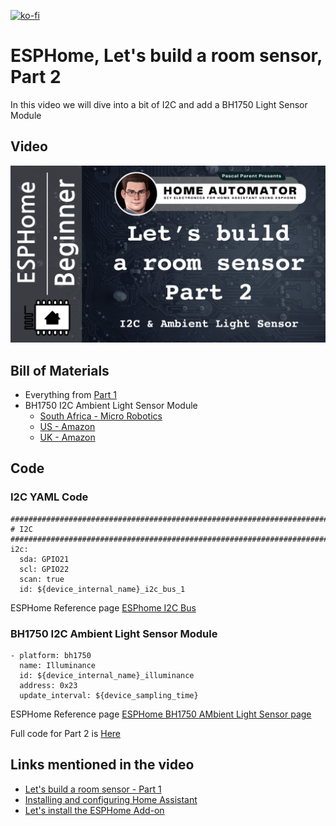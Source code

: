 [![ko-fi](https://ko-fi.com/img/githubbutton_sm.svg)](https://ko-fi.com/B0B7VM3UP)
# ESPHome, Let's build a room sensor, Part 2

In this video we will dive into a bit of I2C and add a BH1750 Light Sensor Module

## Video

[![Watch the video](/Lets_build_a_room_sensor/Part%202/Images/Let's%20build%20a%20room%20sensor%20-%20Part%202%20-%20BH1750%20I2C%20Light%20Sensor.png)](https://youtu.be/U4Ja7jZ9PFM)

## Bill of Materials

- Everything from [Part 1](/Lets_build_a_room_sensor/Part%201/README.md)
- BH1750 I2C Ambient Light Sensor Module
    - [South Africa - Micro Robotics](https://www.robotics.org.za/BH1750)
    - [US - Amazon](https://www.amazon.com/SHILLEHTEK-Pre-Soldered-Intensity-Raspberry-Microcontrollers/dp/B0CN55S7Z9/)
    - [UK - Amazon](https://www.amazon.co.uk/DollaTek-GY-302-BH1750-Intensity-Illumination/dp/B07DJ4SNJ2)

## Code

### I2C YAML Code

   	################################################################################
    # I2C
    ################################################################################
    i2c:
      sda: GPIO21
      scl: GPIO22
      scan: true
      id: ${device_internal_name}_i2c_bus_1

ESPHome Reference page [ESPhome I2C Bus](https://esphome.io/components/i2c)

### BH1750 I2C Ambient Light Sensor Module

    - platform: bh1750
      name: Illuminance
      id: ${device_internal_name}_illuminance
      address: 0x23
      update_interval: ${device_sampling_time}

ESPHome Reference page [ESPHome BH1750 AMbient Light Sensor page](https://esphome.io/components/sensor/bh1750.html)

Full code for Part 2 is  [Here](/Lets_build_a_room_sensor/Part%202/esphome-room-sensors.yaml)

## Links mentioned in the video

- [Let's build a room sensor - Part 1](/Lets_build_a_room_sensor/Part%201/README.md)
- [Installing and configuring Home Assistant](/Tutorial%201%20-%20Basic%20Setup%20for%20all%20Devices/README.md)
- [Let's install the ESPHome Add-on](https://youtu.be/zwykvV82SGw?si=XLMDUKdHiqi_dprt)

